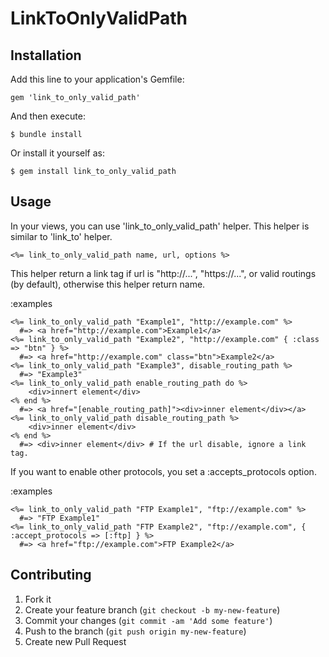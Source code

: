 # LinkToOnlyValidPath

## Installation

Add this line to your application's Gemfile:

    gem 'link_to_only_valid_path'

And then execute:

    $ bundle install

Or install it yourself as:

    $ gem install link_to_only_valid_path

## Usage

In your views, you can use 'link_to_only_valid_path' helper. This helper is similar to 'link_to' helper.

    <%= link_to_only_valid_path name, url, options %>

This helper return a link tag if url is "http://...", "https://...", or valid routings (by default), otherwise this helper return name.

:examples

    <%= link_to_only_valid_path "Example1", "http://example.com" %>
      #=> <a href="http://example.com">Example1</a>
    <%= link_to_only_valid_path "Example2", "http://example.com" { :class => "btn" } %>
      #=> <a href="http://example.com" class="btn">Example2</a>
    <%= link_to_only_valid_path "Example3", disable_routing_path %>
      #=> "Example3"
    <%= link_to_only_valid_path enable_routing_path do %>
    	<div>innert element</div> 
    <% end %>
      #=> <a href="[enable_routing_path]"><div>inner element</div></a>
    <%= link_to_only_valid_path disable_routing_path %>
        <div>inner element</div>
    <% end %>
      #=> <div>inner element</div> # If the url disable, ignore a link tag.

If you want to enable other protocols, you set a :accepts_protocols option.

:examples

    <%= link_to_only_valid_path "FTP Example1", "ftp://example.com" %>
      #=> "FTP Example1"
    <%= link_to_only_valid_path "FTP Example2", "ftp://example.com", { :accept_protocols => [:ftp] } %>
      #=> <a href="ftp://example.com">FTP Example2</a>

## Contributing

1. Fork it
2. Create your feature branch (`git checkout -b my-new-feature`)
3. Commit your changes (`git commit -am 'Add some feature'`)
4. Push to the branch (`git push origin my-new-feature`)
5. Create new Pull Request
